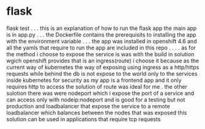 # flask
flask test
.
.
.
this is an explanation of how to run the flask app 
the main app is in app.py
.
.
.
the Dockerfile contains the prerequisits to installing the app with the environment variable
.
.
.
the app was installed in openshift 4.6 and all the yamls that require to run the app are included in this repo
.
.
.
.
as for the method i choose to expose the service is was with the build in solution wgich openshift provides that is an ingress(route)
i choose it because as the current way of kubernetes the way of exposing using ingress as a http/https requests while behind the db is not expose to the world only to the services inside kubernetes for security
as my app is a frontend app and it only requires http to access the solution of route was ideal for me
.
the other sulotion there was were nodeport which i expose the port of a service and can access only with nodeip:nodeport and is good for a testing but not production
and loadbalancer that expose the service to a remote loadbalancer which balances between the nodes that was exposed this solution can be used in applications that require tcp requests 

